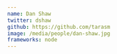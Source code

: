 ```yaml
---
name: Dan Shaw
twitter: dshaw
github: https://github.com/tarasm
image: /media/people/dan-shaw.jpg
frameworks: node
---
```

